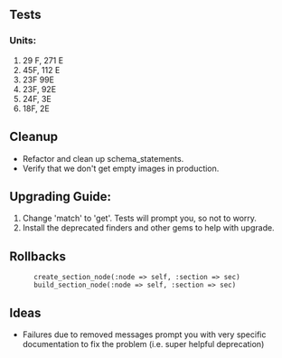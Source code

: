 ## Tests

### Units:
1. 29 F, 271 E
2. 45F, 112 E
3. 23F 99E
4. 23F, 92E
5. 24F, 3E
6. 18F, 2E

## Cleanup

* Refactor and clean up schema_statements.
* Verify that we don't get empty images in production.

## Upgrading Guide:

1. Change 'match' to 'get'. Tests will prompt you, so not to worry.
2. Install the deprecated finders and other gems to help with upgrade.

## Rollbacks

          create_section_node(:node => self, :section => sec)
          build_section_node(:node => self, :section => sec)


## Ideas

* Failures due to removed messages prompt you with very specific documentation to fix the problem (i.e. super helpful deprecation)
